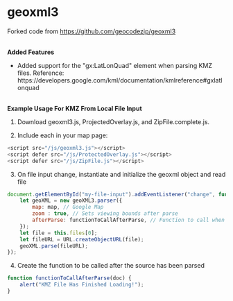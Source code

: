 # geoxml3
Forked code from https://github.com/geocodezip/geoxml3


\
**Added Features**
<ul>
<li>Added support for the "gx:LatLonQuad" element when parsing KMZ files. Reference: https://developers.google.com/kml/documentation/kmlreference#gxlatlonquad
</ul>

\
**Example Usage For KMZ From Local File Input**

1. Download  geoxml3.js, ProjectedOverlay.js, and ZipFile.complete.js.

2. Include each in your map page:

````javascript
<script src="/js/geoxml3.js"></script>
<script defer src="/js/ProtectedOverlay.js"></script>
<script defer src="/js/ZipFile.js"></script>
````

3. On file input change, instantiate and initialize the geoxml object and read file

````javascript
document.getElementById("my-file-input").addEventListener("change", function(event) {
    let geoXML = new geoXML3.parser({
        map: map, // Google Map
        zoom : true, // Sets viewing bounds after parse
        afterParse: functionToCallAfterParse, // Function to call when parse is complete
    });
    let file = this.files[0];
    let fileURL = URL.createObjectURL(file);
    geoXML.parse(fileURL);
});
````

4. Create the function to be called after the source has been parsed

````javascript
function functionToCallAfterParse(doc) {
    alert("KMZ File Has Finished Loading!");
}
````